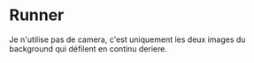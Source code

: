 # Runner

Je n'utilise pas de camera, c'est uniquement les deux images du background qui défilent en continu deriere.
